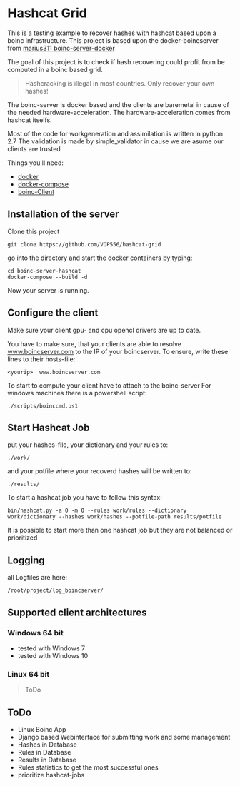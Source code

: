 # Hashcat Grid

This is a testing example to recover hashes with hashcat based upon a boinc infrastructure.
This project is based upon the docker-boincserver from  [marius311 boinc-server-docker](https://github.com/marius311/boinc-server-docker)

The goal of this project is to check if hash recovering could profit from be computed in a boinc based grid.

>Hashcracking is illegal in most countries. Only recover your own hashes! 

The boinc-server is docker based and the clients are baremetal in cause of the needed hardware-acceleration. The hardware-acceleration comes from hashcat itselfs.

Most of the code for workgeneration and assimilation is written in python 2.7
The validation is made by simple_validator in cause we are asume our clients are trusted


Things you'll need:

* [docker](https://www.docker.com/)
* [docker-compose](https://docs.docker.com/compose/install/)
* [boinc-Client](https://boinc.berkeley.edu/download_all.php)


## Installation of the server

Clone this project

    git clone https://github.com/VOP556/hashcat-grid

go into the directory and start the docker containers by typing:

    cd boinc-server-hashcat
    docker-compose --build -d

Now your server is running.

## Configure the client

Make sure your client gpu- and cpu opencl drivers are up to date.

You have to make sure, that your clients are able to resolve www.boincserver.com to the IP of your boincserver.
To ensure, write these lines to their hosts-file:

    <yourip>  www.boincserver.com

To start to compute your client have to attach to the boinc-server
For windows machines there is a powershell script:

    ./scripts/boinccmd.ps1


## Start Hashcat Job
put your hashes-file, your dictionary and your rules to:

    ./work/

and your potfile where your recoverd hashes will be written to:

    ./results/

To start a hashcat job you have to follow this syntax:

    bin/hashcat.py -a 0 -m 0 --rules work/rules --dictionary work/dictionary --hashes work/hashes --potfile-path results/potfile    

It is possible to start more than one hashcat job but they are not balanced or prioritized

## Logging
all Logfiles are here:

    /root/project/log_boincserver/


## Supported client architectures

### Windows 64 bit
* tested with Windows 7
* tested with Windows 10

### Linux 64 bit
> ToDo


## ToDo
* Linux Boinc App
* Django based Webinterface for submitting work and some management
* Hashes in Database
* Rules in Database
* Results in Database
* Rules statistics to get the most successful ones
* prioritize hashcat-jobs